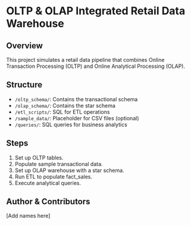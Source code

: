 
# OLTP & OLAP Integrated Retail Data Warehouse

## Overview
This project simulates a retail data pipeline that combines Online Transaction Processing (OLTP) and Online Analytical Processing (OLAP).

## Structure
- `/oltp_schema/`: Contains the transactional schema
- `/olap_schema/`: Contains the star schema
- `/etl_scripts/`: SQL for ETL operations
- `/sample_data/`: Placeholder for CSV files (optional)
- `/queries/`: SQL queries for business analytics

## Steps
1. Set up OLTP tables.
2. Populate sample transactional data.
3. Set up OLAP warehouse with a star schema.
4. Run ETL to populate fact_sales.
5. Execute analytical queries.

## Author & Contributors
[Add names here]
